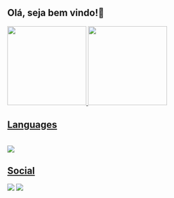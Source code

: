 ## Olá, seja bem vindo!👋

<div>
  <a href="https://beacons.io/Reisdrj">
  <img height="180em" src="https://github-readme-stats.vercel.app/api?username=Reisdrj&count_private=true&show_icons=true&theme=github_dark"/>
  <img height="180em" src="https://github-readme-stats.vercel.app/api/top-langs/?username=Reisdrj&layout=compact&langs_count=16&theme=github_dark"/>
</div>
 
 ## Languages
 
<div style="display: in-line block"><br>
    <img align="center" src="https://img.shields.io/badge/C-00599C?style=for-the-badge&logo=c&logoColor=white">
</div>
  
## Social
  
<div>
  <a href="https://instagram.com/davi_dos_reis" target="_blank"><img src="https://img.shields.io/badge/@davi_dos_reis-E4405F?style=for-the-badge&logo=instagram&logoColor=white" target="_blank"></a> 
  <a href="https://twitter.com/Davi_Reis03" target="_blank"><img src="https://img.shields.io/badge/@Davi_Reis03-1DA1F2?style=for-the-badge&logo=twitter&logoColor=white" target ="_blank"><a/>
</div>
